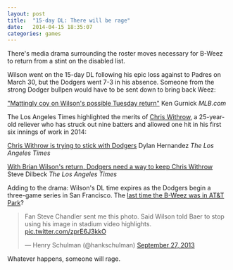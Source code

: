 ```yaml
---
layout: post
title:  "15-day DL: There will be rage"
date:   2014-04-15 18:35:07
categories: games
---
```


There's media drama surrounding the roster moves necessary for B-Weez to return from a stint on the disabled list.

Wilson went on the 15-day DL following his epic loss against to Padres on March 30, but the Dodgers went 7-3 in his absence. Someone from the strong Dodger bullpen would have to be sent down to bring back Weez:

["Mattingly coy on Wilson's possible Tuesday return"](http://atmlb.com/1qunvNW) Ken Gurnick <em>MLB.com</em>

The Los Angeles Times highlighted the merits of [Chris Withrow](http://dodgers.mlb.com/team/player.jsp?player_id=519437), a 25-year-old reliever who has struck out nine batters and allowed one hit in his first six innings of work in 2014:

[Chris Withrow is trying to stick with Dodgers](http://www.latimes.com/sports/baseball/mlb/dodgers/la-sp-dodgers-withrow-20140415,0,4526632.story) Dylan Hernandez <em>The Los Angeles Times</em>

[With Brian Wilson's return, Dodgers need a way to keep Chris Withrow](http://www.latimes.com/sports/dodgersnow/la-sp-dn-dodgers-withrow-20140415,0,2328405.story) Steve Dilbeck <em>The Los Angeles Times</em>

Adding to the drama: Wilson's DL time expires as the Dodgers begin a three-game series in San Francisco. The [last time the B-Weez was in AT&T Park](https://www.youtube.com/watch?v=kHgB_B7Q8QQ)?

<blockquote class="twitter-tweet" lang="en"><p>Fan Steve Chandler sent me this photo. Said Wilson told Baer to stop using his image in stadium video highlights. <a href="http://t.co/zprE6J3kkO">pic.twitter.com/zprE6J3kkO</a></p>&mdash; Henry Schulman (@hankschulman) <a href="https://twitter.com/hankschulman/statuses/383490189554753536">September 27, 2013</a></blockquote>
<script async src="//platform.twitter.com/widgets.js" charset="utf-8"></script>

Whatever happens, someone will rage.
